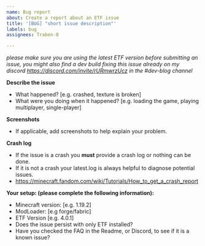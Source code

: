 ```yaml
---
name: Bug report
about: Create a report about an ETF issue
title: '[BUG] "short issue description"'
labels: bug
assignees: Traben-0

---
```


*please make sure you are using the latest ETF version before submitting an issue, you might also find a dev build
fixing this issue already on my discord https://discord.com/invite/rURmwrzUcz in the #dev-blog channel*

**Describe the issue**

- What happened? [e.g. crashed, texture is broken]
- What were you doing when it happened? [e.g. loading the game, playing multiplayer, single-player]

**Screenshots**

- If applicable, add screenshots to help explain your problem.

**Crash log**

- If the issue is a crash you **must** provide a crash log or nothing can be done.
- If it is not a crash your latest.log is always helpful to diagnose potential issues.
- https://minecraft.fandom.com/wiki/Tutorials/How_to_get_a_crash_report

**Your setup: (please complete the following information):**

- Minecraft version: [e.g. 1.19.2]
- ModLoader: [e.g forge/fabric]
- ETF Version [e.g. 4.0.1]
- Does the issue persist with only ETF installed?
- Have you checked the FAQ in the Readme, or Discord, to see if it is a known issue?
